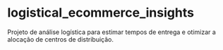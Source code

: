 # logistical_ecommerce_insights
Projeto de análise logística para estimar tempos de entrega e otimizar a alocação de centros de distribuição.
